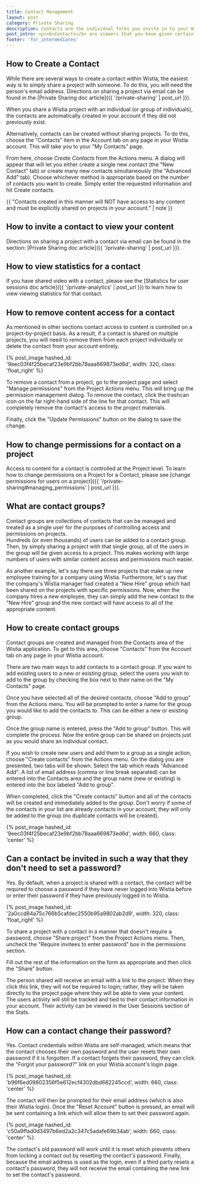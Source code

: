 ```yaml
---
title: Contact Management
layout: post
category: Private Sharing
description: Contacts are the individual folks you invite in to your Wistia account to privately view your content. Learn all about creating contacts and managing their permissions here.
post_intro: <p><b>Contacts</b> are viewers that you have given certain permissions to (the most basic being the ability to view videos in your Wistia account).</p><p>Contacts can also be given permission to download content, upload new videos, or invite other viewers on a project-by-project basis. All contact activity is recorded and viewable within the “User Sessions” portion of Wistia Stats.</p><p>When to use contacts:</p><ul><li>When you want people to view content privately within Wistia</li><li>When you want to be able to track viewing of your content (in your Wistia account)</li></ul>
footer: 'for_intermediates'
---
```


## How to Create a Contact

While there are several ways to create a contact within Wistia, the easiest way 
is to simply share a project with someone.  To do this, you will need the person's 
email address.  Directions on sharing a project via email can be found in the 
[Private Sharing doc article]({{ '/private-sharing' | post_url }}).  

When you share a Wistia project with an individual (or group of individuals), 
the contacts are automatically created in your account if they did not 
previously exist.

Alternatively, contacts can be created without sharing projects.  To do this, 
choose the "Contacts" item in the Account tab on any page in your Wistia account.
This will take you to your "My Contacts" page.

From here, choose *Create Contacts* from the <span class="action_menu">Actions</span> menu.
A dialog will appear that will let you either create a single new contact 
(the "New Contact" tab) or create many new contacts simultaneously 
(the "Advanced Add" tab).  Choose whichever method is appropriate based on the 
number of contacts you want to create.  Simply enter the requested information 
and hit <span class="faux_button">Create contacts</span>.

{{ "Contacts created in this manner will NOT have access to any content and must be explicitly shared on projects in your account." | note }}

## How to invite a contact to view your content

Directions on sharing a project with a contact via email can be found in the 
section: [Private Sharing doc article]({{ '/private-sharing' | post_url }}).

## How to view statistics for a contact

If you have shared video with a contact, please see the 
[Statistics for user sessions doc article]({{ '/private-analytics' | post_url }}) to 
learn how to view viewing statistics for that contact.

## How to remove content access for a contact

As mentioned in other sections contact access to content is controlled on a 
project-by-project basis.  As a result, if a contact is shared on multiple 
projects, you will need to remove them from each project individually or delete 
the contact from your account entirely.

{% post_image hashed_id: '9eec03f4f25becaf23e9bf2bb78aaa669873ed6d', width: 320, class: 'float_right' %}

To remove a contact from a project, go to the project page and select "Manage 
permissions" from the Project Actions menu.  This will bring up the permission
management dialog.  To remove the contact, click the trashcan icon on the far 
right-hand side of the line for that contact.  This will completely remove the 
contact's access to the project materials.  

Finally, click the "Update Permissions" button on the dialog to save the change.

## How to change permissions for a contact on a project

Access to content for a contact is controlled at the Project level.  To learn 
how to change permissions on a Project for a Contact, please see 
[change permissions for users on a project]({{ '/private-sharing#managing_permissions' | post_url }}).

## What are contact groups?

Contact groups are collections of contacts that can be managed and treated as a 
single user for the purposes of controlling access and permissions on projects.  
Hundreds (or even thousands) of users can be added to a contact group.  Then, by 
simply sharing a project with that single group, all of the users in the group 
will be given access to a project.  This makes working with large numbers of 
users with similar content access and permissions much easier.

As another example, let's say there are three projects that make up new employee 
training for a company using Wistia.  Furthermore, let's say that the company's
Wistia manager had created a "New Hire" group which had been shared on the projects 
with specific permissions.  Now, when the company hires a new employee, they can 
simply add the new contact to the "New Hire" group and the new contact will have 
access to all of the appropriate content. 

## How to create contact groups

Contact groups are created and managed from the Contacts area of the Wistia 
application.  To get to this area, choose "Contacts" from the Account tab on 
any page in your Wistia account.

There are two main ways to add contacts to a contact group.  If you want to 
add existing users to a new or existing group, select the users you wish to 
add to the group by checking the box next to their name on the "My Contacts" 
page.  

Once you have selected all of the desired contacts, choose "Add to group" from 
the Actions menu. You will be prompted to enter a name for the group you would 
like to add the contacts to.  This can be either a new or existing group.  

Once the group name is entered, press the "Add to group" button.  This will 
complete the process.  Now the entire group can be shared on projects just as 
you would share an individual contact.

If you wish to create new users and add them to a group as a single action, 
choose "Create contacts" from the Actions menu.  On the dialog you are presented, 
two tabs will be shown.  Select the tab which reads "Advanced Add".   A list of 
email address (comma or line break separated) can be entered into the Contacts 
area and the group name (new or existing) is entered into the box labeled "Add to group".  

When completed, click the "Create contacts" button and all of the contacts will 
be created and immediately added to the group.  Don't worry if some of the 
contacts in your list are already contacts in your account, they will only be 
added to the group (no duplicate contacts will be created).

{% post_image hashed_id: '9eec03f4f25becaf23e9bf2bb78aaa669873ed6d', width: 660, class: 'center' %}

 
## Can a contact be invited in such a way that they don't need to set a password?

Yes.  By default, when a project is shared with a contact, the contact will be 
required to choose a password if they have never logged into Wistia before or 
enter their password if they have previously logged in to Wistia. 

{% post_image hashed_id: '2a0ccd84a75c766b5cafdec2550b95a9802ab2d9', width: 320, class: 'float_right' %}

To share a project with a contact in a manner that doesn't require a password, 
choose "Share project" from the Project Actions menu.  Then, uncheck the 
"Require invitees to enter password" box in the permissions section.  

Fill out the rest of the information on the form as appropriate and then click 
the "Share" button.  

The person shared will receive an email with a link to the project.  When they 
click this link, they will not be required to login; rather, they will be taken 
directly to the project page where they will be able to view your content.  The 
users activity will still be tracked and tied to their contact information in 
your account.  Their activity can be viewed in the User Sessions section of the Stats.

## How can a contact change their password?

Yes. Contact credentials within Wistia are self-managed, which means that the 
contact chooses their own password and the user resets their own password if it 
is forgotten.  If a contact forgets their password, they can click the "Forgot 
your password?" link on your Wistia account's login page.

{% post_image hashed_id: 'b96f6ed09802356f5e612ecf4302dbd682245ccd', width: 660, class: 'center' %}

The contact will then be prompted for their email address (which is also their 
Wistia login).  Once the "Reset Account" button is pressed, an email will be 
sent containing a link which will allow them to set their password again.

{% post_image hashed_id: 'c50a9ffad0d3497b6ed2a2c347c5adafe69b34ab', width: 660, class: 'center' %}

The contact's old password will work until it is reset which prevents others 
from locking a contact out by resetting the contact's password.  Finally, 
because the email address is used as the login, even if a third party resets a 
contact's password, they will not receive the email containing the new link to 
set the contact's password.

